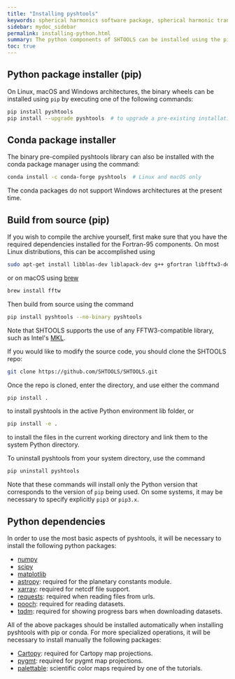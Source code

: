 ```yaml
---
title: "Installing pyshtools"
keywords: spherical harmonics software package, spherical harmonic transform, legendre functions, multitaper spectral analysis, fortran, Python, gravity, magnetic field
sidebar: mydoc_sidebar
permalink: installing-python.html
summary: The python components of SHTOOLS can be installed using the pip package manager or conda.
toc: true
---
```


## Python package installer (pip)

On Linux, macOS and Windows architectures, the binary wheels can be installed using `pip` by executing one of the following commands:
```bash
pip install pyshtools
pip install --upgrade pyshtools  # to upgrade a pre-existing installation
```

## Conda package installer

The binary pre-compiled pyshtools library can also be installed with the conda package manager using the command:
```bash
conda install -c conda-forge pyshtools  # Linux and macOS only
```
The conda packages do not support Windows architectures at the present time.

## Build from source (pip)

If you wish to compile the archive yourself, first make sure that you have the required dependencies installed for the Fortran-95 components. On most Linux distributions, this can be accomplished using
```bash
sudo apt-get install libblas-dev liblapack-dev g++ gfortran libfftw3-dev tcsh
```
or on macOS using [brew](https://brew.sh/)
```bash
brew install fftw
```
Then build from source using the command
```bash
pip install pyshtools --no-binary pyshtools
```
Note that SHTOOLS supports the use of any FFTW3-compatible library, such as Intel's [MKL](https://software.intel.com/en-us/mkl).

If you would like to modify the source code, you should clone the SHTOOLS repo:
```bash
git clone https://github.com/SHTOOLS/SHTOOLS.git
```
Once the repo is cloned, enter the directory, and use either the command
```bash
pip install .
```
to install pyshtools in the active Python environment lib folder, or
```bash
pip install -e .
```
to install the files in the current working directory and link them to the system Python directory.

To uninstall pyshtools from your system directory, use the command
```bash
pip uninstall pyshtools
```
Note that these commands will install only the Python version that corresponds to the version of `pip` being used. On some systems, it may be necessary to specify explicitly `pip3` or `pip3.x`.

## Python dependencies

In order to use the most basic aspects of pyshtools, it will be necessary to install the following python packages:

* [numpy](https://numpy.org/)
* [scipy](https://www.scipy.org/)
* [matplotlib](https://matplotlib.org/)
* [astropy](https://www.astropy.org/): required for the planetary constants module.
* [xarray](https://xarray.pydata.org/en/stable/#): required for netcdf file support.
* [requests](https://2.python-requests.org/en/master/#): required when reading files from urls.
* [pooch](https://www.fatiando.org/pooch/latest/index.html): required for reading datasets.
* [tqdm](https://tqdm.github.io/): required for showing progress bars when downloading datasets.

All of the above packages should be installed automatically when installing pyshtools with pip or conda. For more specialized operations, it will be necessary to install manually the following packages:

* [Cartopy](https://scitools.org.uk/cartopy/docs/latest/): required for Cartopy map projections.
* [pygmt](https://www.pygmt.org): required for pygmt map projections.
* [palettable](https://jiffyclub.github.io/palettable/): scientific color maps required by one of the tutorials.
